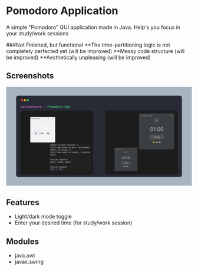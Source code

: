 # Pomodoro Application

A simple "Pomodoro" GUI application made in Java. Help's you focus in your study/work sessions

###Not Finished, but functional
**The time-partitioning logic is not completely perfected yet (will be improved)
**Messy code structure (will be improved)
**Aesthetically unpleasing (will be improved)

## Screenshots

![Screenshots](https://github.com/saleemtoure/pomodoro-app/blob/main/screenshots.png)

## Features

- Light/dark mode toggle
- Enter your desired time (for study/work session)

## Modules

- java.awt
- javax.swing
